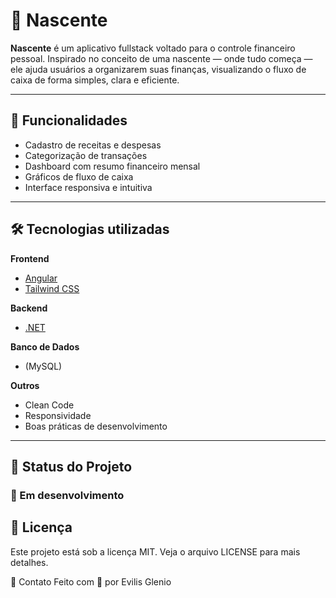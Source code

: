 # 🌱 Nascente

**Nascente** é um aplicativo fullstack voltado para o controle financeiro pessoal. Inspirado no conceito de uma nascente — onde tudo começa — ele ajuda usuários a organizarem suas finanças, visualizando o fluxo de caixa de forma simples, clara e eficiente.

---

## 🚀 Funcionalidades

- Cadastro de receitas e despesas
- Categorização de transações
- Dashboard com resumo financeiro mensal
- Gráficos de fluxo de caixa
- Interface responsiva e intuitiva

---

## 🛠️ Tecnologias utilizadas

**Frontend**
- [Angular](https://angular.dev/)
- [Tailwind CSS](https://tailwindcss.com/)

**Backend**
- [.NET](https://dotnet.microsoft.com/)

**Banco de Dados**
- (MySQL)

**Outros**
- Clean Code
- Responsividade
- Boas práticas de desenvolvimento

---

## 📌 Status do Projeto
### 🚧 Em desenvolvimento

## 📄 Licença
Este projeto está sob a licença MIT. Veja o arquivo LICENSE para mais detalhes.

💬 Contato
Feito com 💚 por Evilis Glenio
